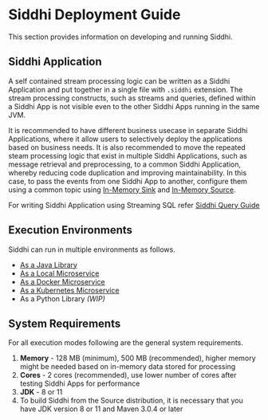 # Siddhi Deployment Guide

This section provides information on developing and running Siddhi.

## Siddhi Application

A self contained stream processing logic can be written as a Siddhi Application and put together in a single file with `.siddhi` extension. The stream processing constructs, such as streams and queries, defined within a Siddhi App is not visible even to the other Siddhi Apps running in the same JVM.

It is recommended to have different business usecase in separate Siddhi Applications, where it allow users to selectively deploy the applications based on business needs.
It is also recommended to move the repeated steam processing logic that exist in multiple Siddhi Applications, such as message retrieval and preprocessing, to a common Siddhi Application, whereby reducing code duplication and improving maintainability.
In this case, to pass the events from one Siddhi App to another, configure them using a common topic using [In-Memory Sink](http://siddhi-io.github.io/siddhi/api/latest/#inmemory-sink) and [In-Memory Source](http://siddhi-io.github.io/siddhi/api/latest/#inmemory-source).

For writing Siddhi Application using Streaming SQL refer [Siddhi Query Guide](../query-guide/)

## Execution Environments

Siddhi can run in multiple environments as follows.

* [As a Java Library](siddhi-as-a-java-library/)
* [As a Local Microservice](siddhi-as-a-local-microservice/)
* [As a Docker Microservice](siddhi-as-a-docker-microservice/)
* [As a Kubernetes Microservice](siddhi-as-a-kubernetes-microservice/)
* As a Python Library _(WIP)_

## System Requirements

For all execution modes following are the general system requirements.

1. **Memory**   - 128 MB (minimum), 500 MB (recommended), higher memory might be needed based on in-memory data stored for processing
2. **Cores**    - 2 cores (recommended), use lower number of cores after testing Siddhi Apps for performance
3. **JDK**      - 8 or 11
4. To build Siddhi from the Source distribution, it is necessary that you have JDK version 8 or 11 and Maven 3.0.4 or later

